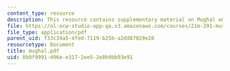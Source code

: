 ```yaml
---
content_type: resource
description: This resource contains supplementary material on Mughal emperors.
file: https://ol-ocw-studio-app-qa.s3.amazonaws.com/courses/21m-291-music-of-india-spring-2007/8b0f9991d96ee3172ee52e8b9bb93e91_mughal.pdf
file_type: application/pdf
parent_uid: f33c34a5-4fed-7119-b25b-a2dd87029e28
resourcetype: Document
title: mughal.pdf
uid: 8b0f9991-d96e-e317-2ee5-2e8b9bb93e91
---
```

